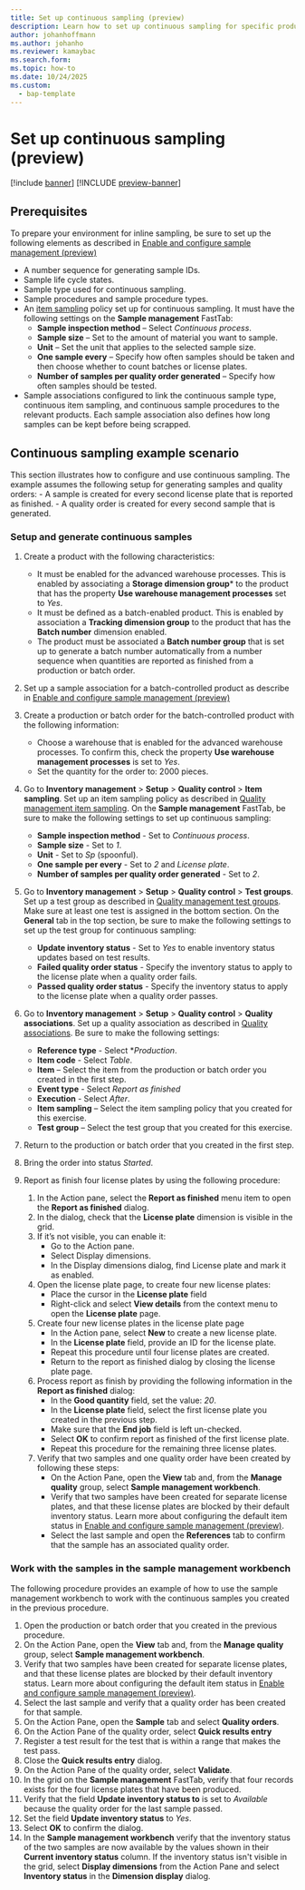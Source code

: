 ```yaml
---
title: Set up continuous sampling (preview)
description: Learn how to set up continuous sampling for specific products.
author: johanhoffmann
ms.author: johanho
ms.reviewer: kamaybac
ms.search.form: 
ms.topic: how-to
ms.date: 10/24/2025
ms.custom: 
  - bap-template
---
```


# Set up continuous sampling (preview)

[!include [banner](../../includes/banner.md)]
[!INCLUDE [preview-banner](~/../shared-content/shared/preview-includes/preview-banner.md)]
<!-- KFM: Preview until further notice -->

## Prerequisites

To prepare your environment for inline sampling, be sure to set up the following elements as described in [Enable and configure sample management (preview)](quality-sample-management-admin.md)

- A number sequence for generating sample IDs.
- Sample life cycle states.
- Sample type used for continuous sampling.
- Sample procedures and sample procedure types.
- An [item sampling](quality-item-sampling.md) policy set up for continuous sampling. It must have the following settings on the **Sample management** FastTab:
    - **Sample inspection method** – Select *Continuous process*.
    - **Sample size** – Set to the amount of material you want to sample.
    - **Unit** – Set the unit that applies to the selected sample size.
    - **One sample every** – Specify how often samples should be taken and then choose whether to count batches or license plates.
    - **Number of samples per quality order generated** – Specify how often samples should be tested.
- Sample associations configured to link the continuous sample type, continuous item sampling, and continuous sample procedures to the relevant products. Each sample association also defines how long samples can be kept before being scrapped.

## Continuous sampling example scenario

This section illustrates how to configure and use continuous sampling. The example assumes the following setup for generating samples and quality orders:
    - A sample is created for every second license plate that is reported as finished.
    - A quality order is created for every second sample that is generated.

### Setup and generate continuous samples

1. Create a product with the following characteristics:
    - It must be enabled for the advanced warehouse processes. This is enabled by associating a **Storage dimension group*** to the product that has the property **Use warehouse management processes** set to *Yes*.
    - It must be defined as a batch-enabled product. This is enabled by association a **Tracking dimension group** to the product that has the **Batch number** dimension enabled. 
    - The product must be associated a **Batch number group** that is set up to generate a batch number automatically from a number sequence when quantities are reported as finished from a production or batch order.
1. Set up a sample association for a batch-controlled product as describe in [Enable and configure sample management (preview)](quality-sample-management-admin.md)
1. Create a production or batch order for the batch-controlled product with the following information:
    - Choose a warehouse that is enabled for the advanced warehouse processes. To confirm this, check the property **Use warehouse management processes** is set to *Yes*.
    - Set the quantity for the order to: 2000 pieces.
1. Go to **Inventory management** \> **Setup** \> **Quality control** \> **Item sampling**. Set up an item sampling policy as described in [Quality management item sampling](../inventory/quality-item-sampling.md). On the **Sample management** FastTab, be sure to make the following settings to set up continuous sampling:
    - **Sample inspection method** - Set to *Continuous process*.
    - **Sample size** - Set to *1*.
    - **Unit** - Set to *Sp* (spoonful).
    - **One sample per every** - Set to *2* and *License plate*.
    - **Number of samples per quality order generated** - Set to *2*.

1. Go to **Inventory management** \> **Setup** \> **Quality control** \> **Test groups**. Set up a test group as described in [Quality management test groups](../inventory/quality-test-groups.md). Make sure at least one test is assigned in the bottom section. On the **General** tab in the top section, be sure to make the following settings to set up the test group for continuous sampling:
    - **Update inventory status** - Set to *Yes* to enable inventory status updates based on test results.
    - **Failed quality order status** - Specify the inventory status to apply to the license plate when a quality order fails.
    - **Passed quality order status** - Specify the inventory status to apply to the license plate when a quality order passes.

1. Go to **Inventory management** \> **Setup** \> **Quality control** \> **Quality associations**. Set up a quality association as described in [Quality associations](../inventory/quality-associations.md). Be sure to make the following settings: 
    - **Reference type** - Select **Production*.
    - **Item code** - Select *Table*.
    - **Item** – Select the item from the production or batch order you created in the first step.
    - **Event type** - Select *Report as finished*
    - **Execution** - Select *After*.
    - **Item sampling** – Select the item sampling policy that you created for this exercise.
    - **Test group** – Select the test group that you created for this exercise.

1. Return to the production or batch order that you created in the first step. 
1. Bring the order into status *Started*. 
1. Report as finish four license plates by using the following procedure:
    1. In the Action pane, select the **Report as finished** menu item to open the **Report as finished** dialog.
    1. In the dialog, check that the **License plate** dimension is visible in the grid.
    1. If it’s not visible, you can enable it:
        - Go to the Action pane.
        - Select Display dimensions.
        - In the Display dimensions dialog, find License plate and mark it as enabled.
    1. Open the license plate page, to create four new license plates:
        - Place the cursor in the **License plate** field
        - Right-click and select **View details** from the context menu to open the **License plate** page.
    1. Create four new license plates in the license plate page
        - In the Action pane, select **New** to create a new license plate.
        - In the **License plate** field, provide an ID for the license plate.
        - Repeat this procedure until four license plates are created.
        - Return to the report as finished dialog by closing the license plate page.
    1. Process report as finish by providing the following information in the **Report as finished** dialog:
        - In the **Good quantity** field, set the value: *20*.
        - In the **License plate** field, select the first license plate you created in the previous step.
        - Make sure that the **End job** field is left un-checked.
        - Select **OK** to confirm report as finished of the first license plate.
        - Repeat this procedure for the remaining three license plates.
    1. Verify that two samples and one quality order have been created by following these steps:
        - On the Action Pane, open the **View** tab and, from the **Manage quality** group, select **Sample management workbench**.
        - Verify that two samples have been created for separate license plates, and that these license plates are blocked by their default inventory status. Learn more about configuring the default item status in [Enable and configure sample management (preview)](quality-sample-management-admin.md).
        - Select the last sample and open the **References** tab to confirm that the sample has an associated quality order.

<!-- JOHANHO: If it is OK with you, we can skip below section. -->

### Work with the samples in the sample management workbench

<!-- KFM: This information should probably be in [Manage and process samples (preview)](quality-sample-management-use.md), either repeated or instead of here. -->

The following procedure provides an example of how to use the sample management workbench to work with the continuous samples you created in the previous procedure.

1. Open the production or batch order that you created in the previous procedure.
1. On the Action Pane, open the **View** tab and, from the **Manage quality** group, select **Sample management workbench**.
1. Verify that two samples have been created for separate license plates, and that these license plates are blocked by their default inventory status. Learn more about configuring the default item status in [Enable and configure sample management (preview)](quality-sample-management-admin.md).
1. Select the last sample and verify that a quality order has been created for that sample. <!-- KFM: How can I verify this? -->
1. On the Action Pane, open the **Sample** tab and select **Quality orders**.
1. On the Action Pane of the quality order, select **Quick results entry**
1. Register a test result for the test that is within a range that makes the test pass. <!-- KFM: Do I need to select **Validate** here? -->
1. Close the **Quick results entry** dialog. <!-- KFM: Select the **Back** button? -->
1. On the Action Pane of the quality order, select **Validate**.
1. In the grid on the **Sample management** FastTab, verify that four records exists for the four license plates that have been produced. <!-- KFM: Where are we now? How did we get here? -->
1. Verify that the field **Update inventory status to** is set to *Available* because the quality order for the last sample passed. <!-- KFM: Where are we now? How did we get here? -->
1. Set the field **Update inventory status** to *Yes*. <!-- KFM: Where are we now? How did we get here? -->
1. Select **OK** to confirm the dialog. <!-- KFM: Where are we now? How did we get here? -->
1. In the **Sample management workbench** verify that the inventory status of the two samples are now available by the values shown in their **Current inventory status** column<!-- KFM: Why *Current* inventory status? -->. If the inventory status isn't visible in the grid, select **Display dimensions** from the Action Pane and select **Inventory status** in the **Dimension display** dialog.
